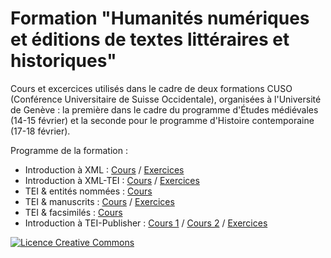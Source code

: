 # Formation "Humanités numériques et éditions de textes littéraires et historiques"

Cours et excercices utilisés dans le cadre de deux formations CUSO (Conférence Universitaire de Suisse Occidentale), organisées à l'Université de Genève : la première dans le cadre du programme d'Études médiévales (14-15 février) et la seconde pour le programme d'Histoire contemporaine (17-18 février).

Programme de la formation :

- Introduction à XML : [Cours](https://github.com/Leblance/formation-cuso-2022/blob/main/pdf/01-intro_xml.pdf) / [Exercices](https://github.com/Leblance/formation-cuso-2022/tree/main/exercices/01-xml)
- Introduction à XML-TEI : [Cours](https://github.com/Leblance/formation-cuso-2022/blob/main/pdf/02-intro_tei.pdf) / [Exercices](https://github.com/Leblance/formation-cuso-2022/tree/main/exercices/02-LesMiserables)
- TEI & entités nommées : [Cours](https://github.com/Leblance/formation-cuso-2022/blob/main/pdf/03-tei_semantique.pdf)
- TEI & manuscrits : [Cours](https://github.com/Leblance/formation-cuso-2022/blob/main/pdf/04-tei_manuscrits.pdf) / [Exercices](https://github.com/Leblance/formation-cuso-2022/tree/main/exercices/04-Manuscrits)
- TEI & facsimilés : [Cours](https://github.com/Leblance/formation-cuso-2022/blob/main/pdf/05-tei_facsimiles.pdf)
- Introduction à TEI-Publisher : [Cours 1](https://github.com/Leblance/formation-cuso-2022/blob/main/pdf/06-intro_teiPublisher1.pdf) / [Cours 2](https://github.com/Leblance/formation-cuso-2022/blob/main/pdf/06-intro_teiPublisher2.pdf) / [Exercices](https://github.com/Leblance/formation-cuso-2022/tree/main/exercices/05-teiPublisher)

<a rel="license" href="http://creativecommons.org/licenses/by-sa/4.0/"><img alt="Licence Creative Commons" style="border-width:0" src="https://i.creativecommons.org/l/by-sa/4.0/88x31.png" /></a>